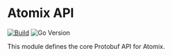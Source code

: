 <!--
SPDX-FileCopyrightText: 2023-present Intel Corporation
SPDX-License-Identifier: Apache-2.0
-->

# Atomix API

[![Build](https://img.shields.io/github/actions/workflow/status/atomix/atomix/api-verify.yml)](https://github.com/atomix/atomix/actions/workflows/api-verify.yml)
![Go Version](https://img.shields.io/github/go-mod/go-version/atomix/atomix?label=go%20version&filename=api%2Fgo.mod)

This module defines the core Protobuf API for Atomix.